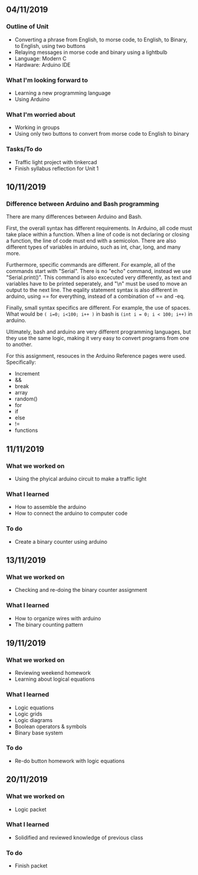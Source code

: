 04/11/2019
----

### Outline of Unit
* Converting a phrase from English, to morse code, to English, to Binary, to English, using two buttons
* Relaying messages in morse code and binary using a lightbulb
* Language: Modern C
* Hardware: Arduino IDE

### What I'm looking forward to
* Learning a new programming language
* Using Arduino

### What I'm worried about
* Working in groups
* Using only two buttons to convert from morse code to English to binary

### Tasks/To do
* Traffic light project with tinkercad
* Finish syllabus reflection for Unit 1


10/11/2019
----

### Difference between Arduino and Bash programming
There are many differences between Arduino and Bash.

First, the overall syntax has different requirements. In Arduino, all code must take place within a function. When a line of code is not declaring or closing a function, the line of code must end with a semicolon. There are also different types of variables in arduino, such as int, char, long, and many more.

Furthermore, specific commands are different. For example, all of the commands start with "Serial". There is no "echo" command, instead we use "Serial.print()". This command is also excecuted very differently, as text and variables have to be printed seperately, and "\n" must be used to move an output to the next line. The eqality statement syntax is also different in arduino, using == for everything, instead of a combination of == and -eq.

Finally, small syntax specifics are different. For example, the use of spaces. What would be `( i=0; i<100; i++ )` in bash is `(int i = 0; i < 100; i++)` in arduino.

Ultimately, bash and arduino are very different programming languages, but they use the same logic, making it very easy to convert programs from one to another.

For this assignment, resouces in the Arduino Reference pages were used. Specifically:
* Increment
* &&
* break
* array
* random()
* for
* if
* else
* !=
* functions


11/11/2019
---

### What we worked on
* Using the phyical arduino circuit to make a traffic light

### What I learned
* How to assemble the arduino
* How to connect the arduino to computer code

### To do
* Create a binary counter using arduino

13/11/2019
---

### What we worked on
* Checking and re-doing the binary counter assignment

### What I learned
* How to organize wires with arduino
* The binary counting pattern


19/11/2019
---

### What we worked on
* Reviewing weekend homework
* Learning about logical equations

### What I learned
* Logic equations
* Logic grids
* Logic diagrams
* Boolean operators & symbols
* Binary base system

### To do
* Re-do button homework with logic equations

20/11/2019
---

### What we worked on
* Logic packet

### What I learned
* Solidified and reviewed knowledge of previous class

### To do
* Finish packet
